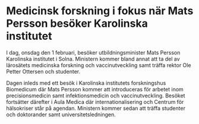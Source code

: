 # Medicinsk forskning i fokus när Mats Persson besöker Karolinska institutet

I dag, onsdag den 1 februari, besöker utbildningsminister Mats Persson Karolinska institutet i Solna. Ministern kommer bland annat att ta del av lärosätets medicinska forskning och vaccinutveckling samt träffa rektor Ole Petter Ottersen och studenter.

Dagen inleds med ett besök i Karolinska institutets forskningshus Biomedicum där Mats Persson kommer att introduceras för arbetet inom precisionsmedicin samt infektionsmedicin och vaccinutveckling. Besöket fortsätter därefter i Aula Medica där internationalisering och Centrum för hälsokriser står på agendan. Ministern kommer sedan att träffa studenter och doktorander samt universitetsledningen.
